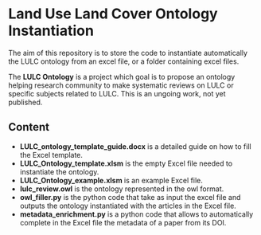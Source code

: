 # Land Use Land Cover Ontology Instantiation
The aim of this repository is to store the code to instantiate automatically the LULC ontology from an excel file, or a folder containing excel files.

The **LULC Ontology** is a project which goal is to propose an ontology helping research community to make systematic reviews on LULC or specific subjects related to LULC. This is an ungoing work, not yet published.

## Content

- **LULC_ontology_template_guide.docx** is a detailed guide on how to fill the Excel template.
- **LULC_Ontology_template.xlsm** is the empty Excel file needed to instantiate the ontology.
- **LULC_Ontology_example.xlsm** is an example Excel file.
- **lulc_review.owl** is the ontology represented in the owl format.
- **owl_filler.py** is the python code that take as input the excel file and outputs the ontology instantiated with the articles in the Excel file.
- **metadata_enrichment.py** is a python code that allows to automatically complete in the Excel file the metadata of a paper from its DOI.
